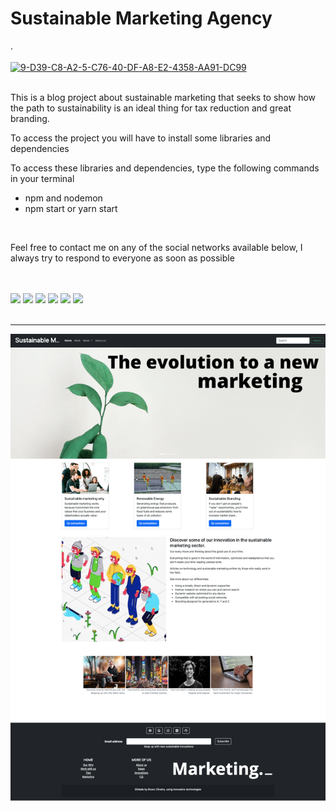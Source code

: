 <h1>Sustainable Marketing Agency</h1>.
<br>
<br>
<a href="https://ibb.co/0JWqyj1"><img src="https://i.ibb.co/q14BYMh/9-D39-C8-A2-5-C76-40-DF-A8-E2-4358-AA91-DC99.png" alt="9-D39-C8-A2-5-C76-40-DF-A8-E2-4358-AA91-DC99" border="0"></a>
<br>
<br>
<p>
        This is a blog project about sustainable marketing that seeks to show how the path to sustainability is an ideal thing for tax reduction and great branding.
</p>
<p>
         To access the project you will have to install some libraries and dependencies
</p>
<p>To access these libraries and dependencies, type the following commands in your terminal</p>
<ul>
         <li>npm and nodemon</li>
         <li>npm start or yarn start</li>
</ul>
<br>

<p>Feel free to contact me on any of the social networks available below, I always try to respond to everyone as soon as possible</p>

<br>

<br>

 
<div> 
    <a href="https://www.instagram.com/brunoby15/" target="_blank"><img src="https://img.shields.io/badge/-Instagram-%23E4405F?style=for-the-badge&logo=instagram&logoColor=white" target="_blank"></a>
    <a href="https://medium.com/@devbrunoo" target="_blank"><img src="https://img.shields.io/badge/Medium-12100E?style=for-the-badge&logo=medium&logoColor=white" target="_blank"></a> 
    <a href="https://www.quora.com/profile/Bruno-Costa-65-1" target="_blank"><img src="https://img.shields.io/badge/Quora-%23B92B27.svg?&style=for-the-badge&logo=Quora&logoColor=white" target="_blank"></a>
   <a href="https://codepen.io/brunobyhow15" target="_blank"><img src="https://img.shields.io/badge/Codepen-000000?style=for-the-badge&logo=codepen&logoColor=white" target="_blank"></a> 
    <a href = "mailto:contactbruno5@gmail.com"><img src="https://img.shields.io/badge/-Gmail-%23333?style=for-the-badge&logo=gmail&logoColor=white" target="_blank"></a>
    <a href="https://www.linkedin.com/in/devbrunoo/" target="_blank"><img src="https://img.shields.io/badge/-LinkedIn-%230077B5?style=for-the-badge&logo=linkedin&logoColor=white" target="_blank"></a> 
   
   
  </div>

<div>
<br>
<hr>
  <img style="text-align: center;" src="/download-agencie-node.png" alt="print">
  <br>
</div>
